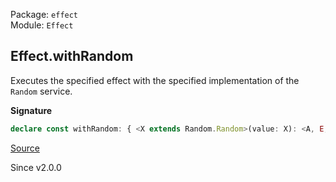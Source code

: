 Package: `effect`<br />
Module: `Effect`<br />

## Effect.withRandom

Executes the specified effect with the specified implementation of the
`Random` service.

**Signature**

```ts
declare const withRandom: { <X extends Random.Random>(value: X): <A, E, R>(effect: Effect<A, E, R>) => Effect<A, E, R>; <X extends Random.Random, A, E, R>(effect: Effect<A, E, R>, value: X): Effect<A, E, R>; }
```

[Source](https://github.com/Effect-TS/effect/tree/main/packages/effect/src/Effect.ts#L11552)

Since v2.0.0